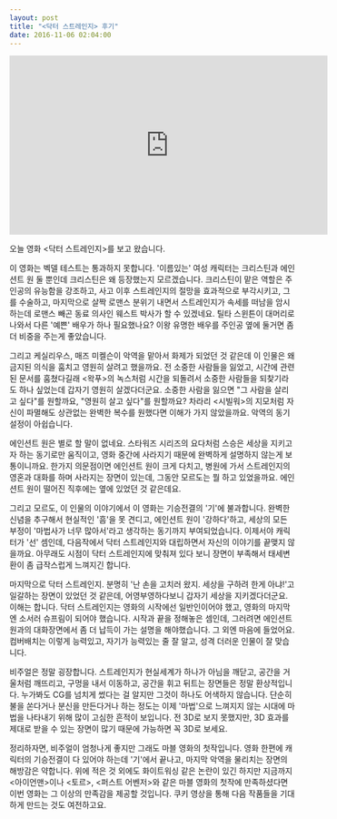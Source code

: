 ```yaml
---
layout: post
title: "<닥터 스트레인지> 후기"
date: 2016-11-06 02:04:00
---
```


<iframe width="560" height="315" src="https://www.youtube.com/embed/awyG1-xvqFY" frameborder="0" allowfullscreen></iframe>

오늘 영화 \<닥터 스트레인지\>를 보고 왔습니다.

이 영화는 벡델 테스트는 통과하지 못합니다. '이름있는' 여성 캐릭터는 크리스틴과 에인션트 원 둘 뿐인데 크리스틴은 왜 등장했는지 모르겠습니다. 크리스틴이 맡은 역할은 주인공의 유능함을 강조하고, 사고 이후 스트레인지의 절망을 효과적으로 부각시키고, 그를 수술하고, 마지막으로 살짝 로맨스 분위기 내면서 스트레인지가 속세를 떠남을 암시하는데 로맨스 빼곤 동료 의사인 웨스트 박사가 할 수 있겠네요. 틸타 스윈튼이 대머리로 나와서 다른 '예쁜' 배우가 하나 필요했나요? 이왕 유명한 배우를 주인공 옆에 둘거면 좀 더 비중을 주는게 좋았습니다.

그리고 케실리우스, 매즈 미켈슨이 악역을 맡아서 화제가 되었던 것 같은데 이 인물은 왜 금지된 의식을 훔치고 영원히 살려고 했을까요. 전 소중한 사람들을 잃었고, 시간에 관련된 문서를 훔쳤다길래 \<왁푸\>의 녹스처럼 시간을 되돌려서 소중한 사람들을 되찾기라도 하나 싶었는데 갑자기 영원히 살겠다더군요. 소중한 사람을 잃으면 "그 사람을 살리고 싶다"를 원할까요, "영원히 살고 싶다"를 원할까요? 차라리 \<시빌워\>의 지모처럼 자신이 파멸해도 상관없는 완벽한 복수를 원했다면 이해가 가지 않았을까요. 악역의 동기설정이 아쉽습니다.

에인션트 원은 별로 할 말이 없네요. 스타워즈 시리즈의 요다처럼 스승은 세상을 지키고자 하는 동기로만 움직이고, 영화 중간에 사라지기 때문에 완벽하게 설명하지 않는게 보통이니까요. 한가지 의문점이면 에인션트 원이 크게 다치고, 병원에 가서 스트레인지의 영혼과 대화를 하며 사라지는 장면이 있는데, 그동안 모르도는 뭘 하고 있었을까요. 에인션트 원이 떨어진 직후에는 옆에 있었던 것 같은데요.

그리고 모르도, 이 인물의 이야기에서 이 영화는 기승전결의 '기'에 불과합니다. 완벽한 신념을 추구해서 현실적인 '흠'을 못 견디고, 에인션트 원이 '강하다'하고, 세상의 모든 부정이 '마법사가 너무 많아서'라고 생각하는 동기까지 부여되었습니다. 이제서야 캐릭터가 '선' 셈인데, 다음작에서 닥터 스트레인지와 대립하면서 자신의 이야기를 끝맺지 않을까요. 아무래도 시점이 닥터 스트레인지에 맞춰져 있다 보니 장면이 부족해서 태세변환이 좀 급작스럽게 느껴지긴 합니다.

마지막으로 닥터 스트레인지. 분명히 '난 손을 고치러 왔지. 세상을 구하려 한게 아냐!'고 일갈하는 장면이 있었던 것 같은데, 어영부영하다보니 갑자기 세상을 지키겠다더군요. 이해는 합니다. 닥터 스트레인지는 영화의 시작에선 일반인이어야 했고, 영화의 마지막엔 소서러 슈프림이 되어야 했습니다. 시작과 끝을 정해놓은 셈인데, 그러려면 에인션트 원과의 대화장면에서 좀 더 납득이 가는 설명을 해야했습니다. 그 외엔 마음에 들었어요. 컴버배치는 이렇게 능력있고, 자기가 능력있는 줄 잘 알고, 성격 더러운 인물이 잘 맞습니다.

비주얼은 정말 굉장합니다. 스트레인지가 현실세계가 하나가 아님을 깨닫고, 공간을 거울처럼 깨뜨리고, 구멍을 내서 이동하고, 공간을 휘고 뒤트는 장면들은 정말 환상적입니다. 누가봐도 CG를 넘치게 썼다는 걸 알지만 그것이 하나도 어색하지 않습니다. 단순히 불을 쏜다거나 분신을 만든다거나 하는 정도는 이제 '마법'으로 느껴지지 않는 시대에 마법을 나타내기 위해 많이 고심한 흔적이 보입니다. 전 3D로 보지 못했지만, 3D 효과를 제대로 받을 수 있는 장면이 많기 때문에 가능하면 꼭 3D로 보세요.

정리하자면, 비주얼이 엄청나게 좋지만 그래도 마블 영화의 첫작입니다. 영화 한편에 캐릭터의 기승전결이 다 있어야 하는데 '기'에서 끝나고, 마지막 악역을 물리치는 장면의 해방감은 약합니다. 위에 적은 것 외에도 화이트워싱 같은 논란이 있긴 하지만 지금까지 \<아이언맨\>이나 \<토르\>, \<퍼스트 어벤저\>와 같은 마블 영화의 첫작에 만족하셨다면 이번 영화는 그 이상의 만족감을 제공할 것입니다. 쿠키 영상을 통해 다음 작품들을 기대하게 만드는 것도 여전하고요.
